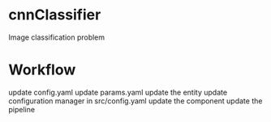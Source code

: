 # cnnClassifier

Image classification problem

# Workflow
update config.yaml
update params.yaml
update the entity 
update configuration manager in src/config.yaml
update the component
update the pipeline
